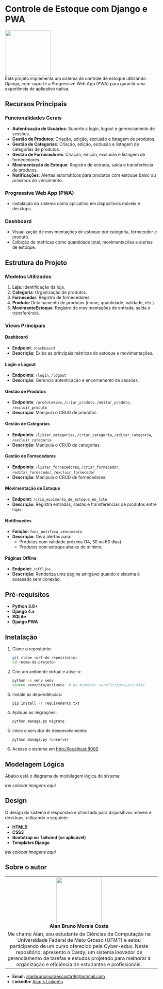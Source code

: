 # Controle de Estoque com Django e PWA


<img src="logo_thecoffe.ico" width="150px"></br> 
Este projeto implementa um sistema de controle de estoque utilizando Django, com suporte a Progressive Web App (PWA) para garantir uma experiência de aplicativo nativa.

## Recursos Principais

### Funcionalidades Gerais

- **Autenticação de Usuários**: Suporte a login, logout e gerenciamento de sessões.
- **Gestão de Produtos**: Criação, edição, exclusão e listagem de produtos.
- **Gestão de Categorias**: Criação, edição, exclusão e listagem de categorias de produtos.
- **Gestão de Fornecedores**: Criação, edição, exclusão e listagem de fornecedores.
- **Movimentação de Estoque**: Registro de entrada, saída e transferência de produtos.
- **Notificações**: Alertas automáticos para produtos com estoque baixo ou próximos do vencimento.

### Progressive Web App (PWA)

- Instalação do sistema como aplicativo em dispositivos móveis e desktops.

### Dashboard

- Visualização de movimentações de estoque por categoria, fornecedor e produto.
- Exibição de métricas como quantidade total, movimentações e alertas de estoque.

## Estrutura do Projeto

### Modelos Utilizados

1. **Loja**: Identificação da loja.
2. **Categoria**: Organização de produtos.
3. **Fornecedor**: Registro de fornecedores.
4. **Produto**: Detalhamento de produtos (nome, quantidade, validade, etc.).
5. **MovimentoEstoque**: Registro de movimentações de entrada, saída e transferência.

### Views Principais

#### Dashboard

- **Endpoint**: `/dashboard`
- **Descrição**: Exibe as principais métricas do estoque e movimentações.

#### Login e Logout

- **Endpoints**: `/login`, `/logout`
- **Descrição**: Gerencia autenticação e encerramento de sessões.

#### Gestão de Produtos

- **Endpoints**: `/produtoview`, `/criar_produto`, `/editar_produto`, `/excluir_produto`
- **Descrição**: Manipula o CRUD de produtos.

#### Gestão de Categorias

- **Endpoints**: `/listar_categorias`, `/criar_categoria`, `/editar_categoria`, `/excluir_categoria`
- **Descrição**: Manipula o CRUD de categorias.

#### Gestão de Fornecedores

- **Endpoints**: `/listar_fornecedores`, `/criar_fornecedor`, `/editar_fornecedor`, `/excluir_fornecedor`
- **Descrição**: Manipula o CRUD de fornecedores.

#### Movimentação de Estoque

- **Endpoint**: `/cria_movimento_de_estoque_em_lote`
- **Descrição**: Registra entradas, saídas e transferências de produtos entre lojas.

#### Notificações

- **Função**: `func_notifica_vencimento`
- **Descrição**: Gera alertas para:
  - Produtos com validade próxima (14, 30 ou 60 dias).
  - Produtos com estoque abaixo do mínimo.

#### Páginas Offline

- **Endpoint**: `/offline`
- **Descrição**: Renderiza uma página amigável quando o sistema é acessado sem conexão.

## Pré-requisitos

- **Python 3.8+**
- **Django 4.x**
- **SQLite**
- **Django PWA**

## Instalação

1. Clone o repositório:

   ```bash
   git clone <url-do-repositorio>
   cd <nome-do-projeto>
   ```

2. Crie um ambiente virtual e ative-o:

   ```bash
   python -m venv venv
   source venv/bin/activate  # No Windows: venv\Scripts\activate
   ```

3. Instale as dependências:

   ```bash
   pip install -r requirements.txt
   ```

4. Aplique as migrações:

   ```bash
   python manage.py migrate
   ```

5. Inicie o servidor de desenvolvimento:

   ```bash
   python manage.py runserver
   ```

6. Acesse o sistema em [http://localhost:8000](http://localhost:8000).

## Modelagem Lógica

Abaixo está o diagrama de modelagem lógica do sistema:

*irei colocar imagens aqui*

## Design

O design do sistema é responsivo e otimizado para dispositivos móveis e desktops, utilizando o seguinte:

- **HTML5**
- **CSS3**
- **Bootstrap ou Tailwind (se aplicável)**
- **Templates Django**

*irei colocar imagens aqui*



## Sobre o autor

<!-- Coloque seu nome, uma foto sua e uma pequena bio sobre você na seguinte tabela: -->
|  |  |
|:-------------:|:------------------------------------------------------------:|
|  <img src="EU2.jpg" width="150px"></br> **Alan Bruno Morais Costa** | 
Me chamo Alan, sou estudante de Ciências da Computação na Universidade Federal de Mato Grosso (UFMT) e estou participando de um curso oferecido pela Cyber-edux. Neste repositório, apresento o Cardy, um sistema inovador de gerenciamento de tarefas e estudos projetado para melhorar a organização e eficiência de estudantes e profissionais.  |

- **Email:** alanbrunomoraescosta18@hotmail.com
- **LinkedIn:** [Alan's LinkedIn](https://www.linkedin.com/in/alan-morais-4861322b0)

